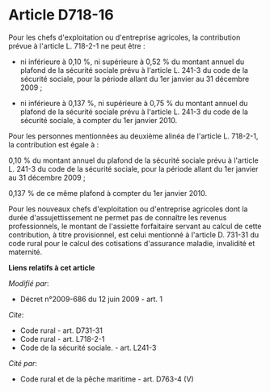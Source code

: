 # Article D718-16

Pour les chefs d'exploitation ou d'entreprise agricoles, la contribution prévue à l'article L. 718-2-1 ne peut être : 

- ni inférieure à 0,10 %, ni supérieure à 0,52 % du montant annuel du plafond de la sécurité sociale prévu à l'article L.
241-3 du code de la sécurité sociale, pour la période allant du 1er janvier au 31 décembre 2009 ;

- ni inférieure à 0,137 %, ni supérieure à 0,75 % du montant annuel du plafond de la sécurité sociale prévu à l'article L.
241-3 du code de la sécurité sociale, à compter du 1er janvier 2010. 

Pour les personnes mentionnées au deuxième alinéa de l'article L. 718-2-1, la contribution est égale à : 

0,10 % du montant annuel du plafond de la sécurité sociale prévu à l'article L. 241-3 du code de la sécurité sociale, pour la
période allant du 1er janvier au 31 décembre 2009 ; 

0,137 % de ce même plafond à compter du 1er janvier 2010. 

Pour les nouveaux chefs d'exploitation ou d'entreprise agricoles dont la durée d'assujettissement ne permet pas de connaître
les revenus professionnels, le montant de l'assiette forfaitaire servant au calcul de cette contribution, à titre
provisionnel, est celui mentionné à l'article D. 731-31 du code rural pour le calcul des cotisations d'assurance maladie,
invalidité et maternité.

**Liens relatifs à cet article**

_Modifié par_:

  - Décret n°2009-686 du 12 juin 2009 - art. 1

_Cite_:

  - Code rural - art. D731-31
  - Code rural - art. L718-2-1
  - Code de la sécurité sociale. - art. L241-3

_Cité par_:

  - Code rural et de la pêche maritime - art. D763-4 (V)
